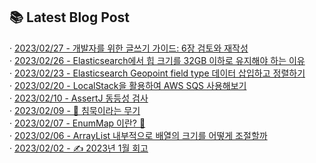 
## 📚 Latest Blog Post

· <a href="https://velog.io/@minkyu__k/%EA%B0%9C%EB%B0%9C%EC%9E%90%EB%A5%BC-%EC%9C%84%ED%95%9C-%EA%B8%80%EC%93%B0%EA%B8%B0-%EA%B0%80%EC%9D%B4%EB%93%9C-6%EC%9E%A5-%EA%B2%80%ED%86%A0%EC%99%80-%EC%9E%AC%EC%9E%91%EC%84%B1" target="_blank">2023/02/27 - 개발자를 위한 글쓰기 가이드: 6장 검토와 재작성</a> <br/>
· <a href="https://velog.io/@minkyu__k/Elasticsearch%EC%97%90%EC%84%9C-%ED%9E%99-%ED%81%AC%EA%B8%B0%EB%A5%BC-32GB-%EC%9D%B4%ED%95%98%EB%A1%9C-%EC%9C%A0%EC%A7%80%ED%95%B4%EC%95%BC-%ED%95%98%EB%8A%94-%EC%9D%B4%EC%9C%A0" target="_blank">2023/02/26 - Elasticsearch에서 힙 크기를 32GB 이하로 유지해야 하는 이유</a> <br/>
· <a href="https://velog.io/@minkyu__k/Elasticsearch-Geopoint-field-type-%EB%8D%B0%EC%9D%B4%ED%84%B0-%EC%82%BD%EC%9E%85%ED%95%98%EA%B3%A0-%EC%A0%95%EB%A0%AC%ED%95%98%EA%B8%B0" target="_blank">2023/02/23 - Elasticsearch Geopoint field type  데이터 삽입하고 정렬하기</a> <br/>
· <a href="https://velog.io/@minkyu__k/LocalStack%EC%9D%84-%ED%99%9C%EC%9A%A9%ED%95%9C-AWS-SQS-%EC%82%AC%EC%9A%A9%ED%95%B4%EB%B3%B4%EA%B8%B0" target="_blank">2023/02/20 - LocalStack을 활용하여 AWS SQS 사용해보기</a> <br/>
· <a href="https://velog.io/@minkyu__k/jUnit-%EB%8F%99%EC%9D%BC%EC%84%B1-%EA%B2%80%EC%82%AC" target="_blank">2023/02/10 - AssertJ 동등성 검사</a> <br/>
· <a href="https://velog.io/@minkyu__k/%EC%B9%A8%EB%AC%B5%EC%9D%B4%EB%9D%BC%EB%8A%94-%EB%AC%B4%EA%B8%B0" target="_blank">2023/02/09 - 📖 침묵이라는 무기</a> <br/>
· <a href="https://velog.io/@minkyu__k/EnumMap-%EC%9D%B4%EB%9E%80" target="_blank">2023/02/07 - EnumMap 이란? 🤔</a> <br/>
· <a href="https://velog.io/@minkyu__k/ArrayList-%EB%82%B4%EB%B6%80%EC%A0%81%EC%9C%BC%EB%A1%9C-%EB%B0%B0%EC%97%B4%EC%9D%98-%ED%81%AC%EA%B8%B0%EB%A5%BC-%EC%96%B4%EB%96%BB%EA%B2%8C-%EC%A1%B0%EC%A0%88%ED%95%A0%EA%B9%8C" target="_blank">2023/02/06 - ArrayList 내부적으로 배열의 크기를 어떻게 조절할까</a> <br/>
· <a href="https://velog.io/@minkyu__k/2023%EB%85%84-1%EC%9B%94-%ED%9A%8C%EA%B3%A0" target="_blank">2023/02/02 - ✍ 2023년 1월 회고</a> <br/>
